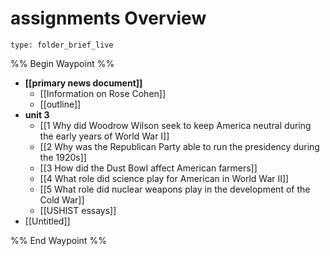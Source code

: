 # assignments Overview
 
```ccard
type: folder_brief_live
```
 
%% Begin Waypoint %%
- **[[primary news document]]**
	- [[Information on Rose Cohen]]
	- [[outline]]
- **unit 3**
	- [[1 Why did Woodrow Wilson seek to keep America neutral during the early years of World War I]]
	- [[2 Why was the Republican Party able to run the presidency during the 1920s]]
	- [[3 How did the Dust Bowl affect American farmers]]
	- [[4 What role did science play for American in World War II]]
	- [[5 What role did nuclear weapons play in the development of the Cold War]]
	- [[USHIST essays]]
- [[Untitled]]

%% End Waypoint %%
